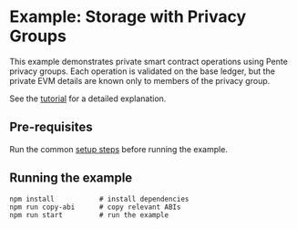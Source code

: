 # Example: Storage with Privacy Groups

This example demonstrates private smart contract operations using Pente privacy groups. Each operation is validated on the base ledger, but the private EVM details are known only to members of the privacy group.

See the [tutorial](https://lf-decentralized-trust-labs.github.io/paladin/head/tutorials/private-storage/) for a detailed explanation.

## Pre-requisites

Run the common [setup steps](../README.md) before running the example.

## Running the example

```shell
npm install           # install dependencies
npm run copy-abi      # copy relevant ABIs
npm run start         # run the example
```
